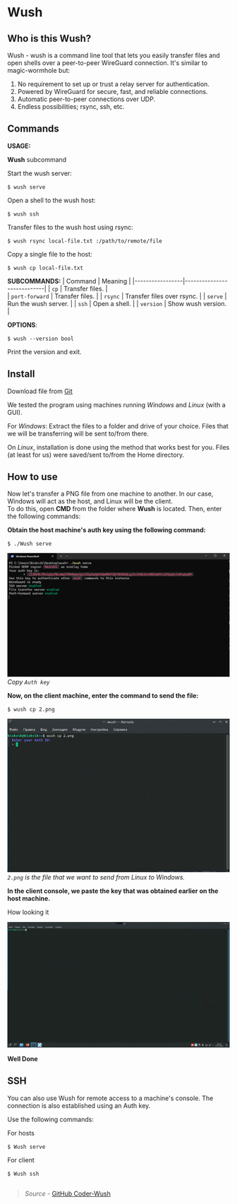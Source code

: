 # Wush

## Who is this Wush? 

Wush - wush is a command line tool that lets you easily transfer files and open shells over a peer-to-peer WireGuard connection. It's similar to magic-wormhole but: 

1. No requirement to set up or trust a relay server for authentication.  
2. Powered by WireGuard for secure, fast, and reliable connections.  
3. Automatic peer-to-peer connections over UDP.  
4. Endless possibilities; rsync, ssh, etc.  

## Commands

**USAGE:** 

**Wush** subcommand

Start the wush server:          

    $ wush serve  

Open a shell to the wush host:  

    $ wush ssh 

Transfer files to the wush host using rsync:  

    $ wush rsync local-file.txt :/path/to/remote/file  

Copy a single file to the host:  

    $ wush cp local-file.txt  

**SUBCOMMANDS:**
|     Command     |          Meaning           | 
|-----------------|----------------------------|
| `cp`            | Transfer files.            |   
| `port-forward`  | Transfer files.            |
| `rsync`         | Transfer files over rsync. | 
| `serve`         | Run the wush server.       |
| `ssh`           | Open a shell.              | 
| `version`       | Show wush version.         | 

**OPTIONS**:  

    $ wush --version bool 

Print the version and exit.


## Install

Download file from [Git](https://github.com/coder/wush/releases/tag/v0.3.0)

We tested the program using machines running *Windows* and *Linux* (with a GUI).

For *Windows*: Extract the files to a folder and drive of your choice. Files that we will be transferring will be sent to/from there.

On *Linux*, installation is done using the method that works best for you. Files (at least for us) were saved/sent to/from the Home directory.

## How to use

Now let's transfer a PNG file from one machine to another. In our case, Windows will act as the host, and Linux will be the client.  
To do this, open **CMD** from the folder where **Wush** is located. Then, enter the following commands:

**Obtain the host machine's auth key using the following command:** 

    $ ./Wush serve 

![wushserve](images\wush\wushserve.png)
*Copy `Auth key`*

**Now, on the client machine, enter the command to send the file:**

    $ wush cp 2.png


![wushcp](images\wush\wushcp.png)
**`2.png`* is the file that we want to send from Linux to Windows.*  

**In the client console, we paste the key that was obtained earlier on the host machine.**


How looking it

![wushgif](images\wush\wush.gif)


**Well Done**

## SSH

You can also use Wush for remote access to a machine's console.
The connection is also established using an Auth key.

Use the following commands:

For hosts  

    $ Wush serve

For client 

    $ Wush ssh

## 

> *Source* - [GitHub Coder-Wush](https://github.com/coder/wush)